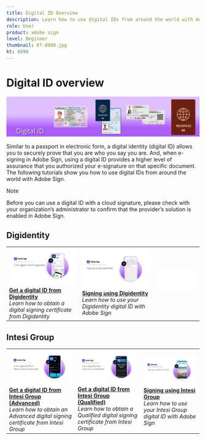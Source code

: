 ```yaml
---
title: Digital ID Overview
description: Learn how to use digital IDs from around the world with Adobe Sign
role: User
product: adobe sign
level: Beginner
thumbnail: KT-8990.jpg
kt: 8990
---
```

# Digital ID overview

![Sign Digital ID Image](../assets/Hero-DigitalID.png)

Similar to a passport in electronic form, a digital identity (digital ID) allows you to securely prove that you are who you say you are. And, when e-signing in Adobe Sign, using a digital ID provides a higher level of assurance that you authorized your e-signature on that specific document. The following tutorials show you how to use digital IDs from around the world with Adobe Sign.

>[!NOTE]
>
>Before you can use a digital ID with a cloud signature, please check with your organization’s administrator to confirm that the provider’s solution is enabled in Adobe Sign.

## Digidentity

<table style="table-layout:fixed">
<tr>
 <td>
    <a href="digidentity-reg.md">
      <img alt="Get a digital ID from Digidentity" src="assets/Digidentityreg_1280.png" />
    </a>
    <div>
    <a href="digidentity-reg.md"><strong>Get a digital ID from Digidentity</strong></a>
    </div>
    <em>Learn how to obtain a digital signing certificate from Digidentity</em>
    <br>
  </td>
  <td>
    <a href="digidentity-sign.md">
      <img alt="Signing using Digidentity" src="assets/Digidentitysign_1280.png" />
    </a>
    <div>
    <a href="digidentity-sign.md"><strong>Signing using Digidentity</strong></a>
    </div>
    <em>Learn how to use your Digidentity digital ID with Adobe Sign</em>
    <br>
  </td>
  <td>
    <img alt="Spacer" src="../assets/Whitespacer.png" />
    <div>
    <br>
  </td>
</tr>
</table>

## Intesi Group

<table style="table-layout:fixed">
<tr>
  <td>
    <a href="intesi-advanced.md">
      <img alt="Get a digital ID from Intesi Group (Advanced)" src="assets/IntesiAdvanced_1280.png" />
    </a>
    <div>
    <a href="intesi-advanced.md"><strong>Get a digital ID from Intesi Group (Advanced)</strong></a>
    </div>
    <em>Learn how to obtain an Advanced digital signing certificate from Intesi Group</em>
    <br>
  </td>
  <td>
    <a href="intesi-qualified.md">
      <img alt="Get a digital ID from Intesi Group (Qualified)" src="assets/IntesiQualified_1280.png" />
    </a>
    <div>
    <a href="intesi-qualified.md"><strong>Get a digital ID from Intesi Group (Qualified)</strong></a>
    </div>
    <em>Learn how to obtain a Qualified digital signing certificate from Intesi Group</em>
    <br>
  </td>
  <td>
    <a href="intesi-sign.md">
      <img alt="Signing using Intesi Group" src="assets/IntesiSign_1280.png" />
    </a>
    <div>
    <a href="intesi-sign.md"><strong>Signing using Intesi Group</strong></a>
    </div>
    <em>Learn how to use your Intesi Group digital ID with Adobe Sign</em>
    <br>
  </td>
</tr>
</table>
